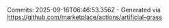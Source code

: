 Commits: 2025-09-16T06:46:53.356Z - Generated via https://github.com/marketplace/actions/artificial-grass
<br>
